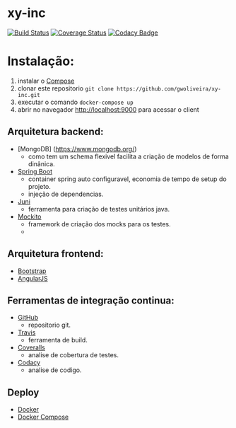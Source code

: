 # xy-inc

[![Build Status](https://travis-ci.org/gwoliveira/xy-inc.svg?branch=master)](https://travis-ci.org/gwoliveira/xy-inc) [![Coverage Status](https://coveralls.io/repos/github/gwoliveira/xy-inc/badge.svg?branch=master)](https://coveralls.io/github/gwoliveira/xy-inc?branch=master) [![Codacy Badge](https://api.codacy.com/project/badge/grade/4d83c12ea7414be4834b40e2408b5b82)](https://www.codacy.com/app/gwoliveira/xy-inc) 

# Instalação:
  1. instalar o [Compose](https://docs.docker.com/compose/install/) 
  2. clonar este repositorio ```git clone https://github.com/gwoliveira/xy-inc.git```
  3. executar o comando ``` docker-compose up ``` 
  4. abrir no navegador [http://localhost:9000](http://localhost:9000) para acessar o client

## Arquitetura backend:
  * [MongoDB] (https://www.mongodb.org/)
    * como tem um schema flexivel facilita a criação de modelos de forma dinânica.
  * [Spring Boot](http://projects.spring.io/spring-boot/)
    * container spring auto configuravel, economia de tempo de setup do projeto.
    * injeção de dependencias.
  * [Juni](http://junit.org/)
    * ferramenta para criação de testes unitários java.
  * [Mockito](http://mockito.org/)
    * framework de criação dos mocks para os testes.
    * 
## Arquitetura frontend:
  * [Bootstrap](http://getbootstrap.com/)
  * [AngularJS](https://angularjs.org/)

## Ferramentas de integração continua:
  * [GitHub](https://github.com)
    * repositorio git.
  * [Travis](https://travis-ci.org)
    * ferramenta de build.
  * [Coveralls](https://coveralls.io)
    * analise de cobertura de testes.
  * [Codacy](https://www.codacy.com)
    * analise de codigo.
    
## Deploy
  * [Docker](http://www.docker.com/)
  * [Docker Compose](http://www.docker.com/products/docker-compose)
